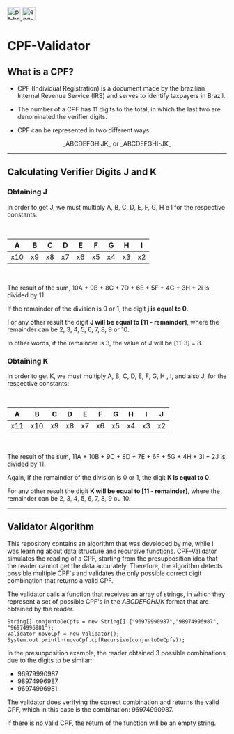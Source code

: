 <a href="README.md">
<img src="https://user-images.githubusercontent.com/30200769/116628303-33085400-a925-11eb-85d7-9bbcf3b1a791.png" width="30" alt="pt-br">
<a/>

<a href="README-ENG.md">
<img src="https://user-images.githubusercontent.com/30200769/116637950-9b623000-a93b-11eb-9eed-06f587750c48.png" width="30" alt="eng-us">
<a/>
 
# CPF-Validator

## What is a CPF?

* CPF (Individual Registration) is a document made by the brazilian Internal Revenue Service (IRS) and serves to identify taxpayers in Brazil.

* The number of a CPF has 11 digits to the total, in which the last two are denominated the verifier digits.

* CPF can be represented in two different ways:
<div align = "center">
 _ABCDEFGHIJK_ or _ABCDEFGHI-JK_ 
</div>

<hr>

## Calculating Verifier Digits J and K

### Obtaining J
In order to get J, we must multiply A, B, C, D, E, F, G, H e I for the respective constants:

<br>

<div align="center">

|A|B|C|D|E|F|G|H|I|
|---|---|---|---|---|---|---|---|---|
|x10|x9|x8|x7|x6|x5|x4|x3|x2|

</div>

<br>

The result of the sum, 10A + 9B + 8C + 7D + 6E + 5F + 4G + 3H + 2i is divided by 11.

If the remainder of the division is 0 or 1, the digit **j is equal to 0**.

For any other result the digit **J will be equal to [11 - remainder]**, where the remainder can be 2, 3, 4, 5, 6, 7, 8, 9 or 10.

In other words, if the remainder is 3, the value of J will be [11-3] = 8.

### Obtaining K

In order to get K, we must multiply A, B, C, D, E, F, G, H , I, and also J, for the respective constants:

<br>

<div align="center">

|A|B|C|D|E|F|G|H|I|J|
|---|---|---|---|---|---|---|---|---|---|
|x11|x10|x9|x8|x7|x6|x5|x4|x3|x2|

</div>

<br>

The result of the sum, 11A + 10B + 9C + 8D + 7E + 6F + 5G + 4H + 3I + 2J is divided by 11.

Again, if the remainder of the division is 0 or 1, the digit **K is equal to 0**. 

For any other result the digit **K will be equal to [11 - remainder]**,  where the remainder can be 2, 3, 4, 5, 6, 7, 8, 9 ou 10.

<hr>

## Validator Algorithm

This repository contains an algorithm that was developed by me, while I was learning about data structure and recursive functions. CPF-Validator simulates the
reading of a CPF, starting from the presupposition idea that the reader cannot get the data accurately. Therefore, the algorithm detects possible multiple
CPF's and validates the only possible correct digit combination that returns a valid CPF.

The validator calls a function that receives an array of strings, in which they represent a set of possible CPF's in the _ABCDEFGHIJK_ format that are obtained by the reader.

```
String[] conjuntoDeCpfs = new String[] {"96979990987","98974996987", "96974996981"};
Validator novoCpf = new Validator();
System.out.println(novoCpf.cpfRecursivo(conjuntoDeCpfs));
```

In the presupposition example, the reader obtained 3 possible combinations due to the digits to be similar:

* 96979990987
* 98974996987
* 96974996981

The validator does verifying the correct combination and returns the valid CPF, which in this case is the combination: 96974990987.

If there is no valid CPF, the return of the function will be an empty string.
